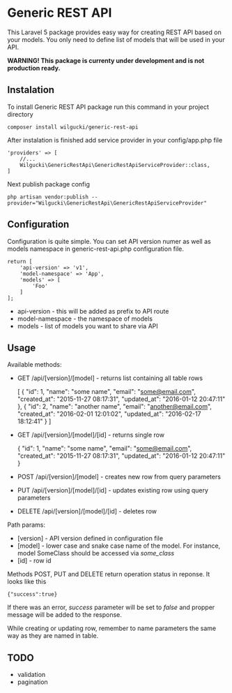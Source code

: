 # Generic REST API

This Laravel 5 package provides easy way for creating REST API based on your models.
You only need to define list of models that will be used in your API.

**WARNING! This package is currenty under development and is not production ready.**

## Instalation

To install Generic REST API package run this command in your project directory

    composer install wilgucki/generic-rest-api

After instalation is finished add service provider in your config/app.php file

    'providers' => [
        //... 
        Wilgucki\GenericRestApi\GenericRestApiServiceProvider::class,
    ]

Next publish package config

    php artisan vendor:publish --provider="Wilgucki\GenericRestApi\GenericRestApiServiceProvider"

## Configuration

Configuration is quite simple. You can set API version numer as well as models
namespace in generic-rest-api.php configuration file.

    return [
        'api-version' => 'v1',
        'model-namespace' => 'App',
        'models' => [
            'Foo'
        ]
    ];

- api-version - this will be added as prefix to API route
- model-namespace - the namespace of models
- models - list of models you want to share via API

## Usage

Available methods:

- GET /api/[version]/[model] - returns list containing all table rows


    [
      {
        "id": 1,
        "name": "some name",
        "email": "some@email.com",
        "created_at": "2015-11-27 08:17:31",
        "updated_at": "2016-01-12 20:47:11"
      },
      {
        "id": 2,
        "name": "another name",
        "email": "another@email.com",
        "created_at": "2016-02-01 12:01:02",
        "updated_at": "2016-02-17 18:12:41"
      }
    ]


- GET /api/[version]/[model]/[id] - returns single row


    {
        "id": 1,
        "name": "some name",
        "email": "some@email.com",
        "created_at": "2015-11-27 08:17:31",
        "updated_at": "2016-01-12 20:47:11"
    }


- POST /api/[version]/[model] - creates new row from query parameters
- PUT /api/[version]/[model]/[id] - updates existing row using query parameters
- DELETE /api/[version]/[model]/[id] - deletes row

Path params:

- [version] - API version defined in configuration file
- [model] - lower case and snake case name of the model. For instance, model SomeClass should be accessed via _some_class_
- [id] - row id

Methods POST, PUT and DELETE return operation status in reponse. It looks like this

    {"success":true}
    
If there was an error, _success_ parameter will be set to _false_ and propper message will be added to the response.

While creating or updating row, remember to name parameters the same way as they are named in table.

## TODO

- validation
- pagination
